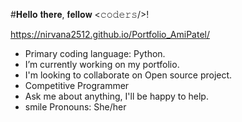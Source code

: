 
#𝐇𝐞𝐥𝐥𝐨 𝐭𝐡𝐞𝐫𝐞, 𝐟𝐞𝐥𝐥𝐨𝐰 <𝚌𝚘𝚍𝚎𝚛𝚜/>!

https://nirvana2512.github.io/Portfolio_AmiPatel/

* Primary coding language: Python.
* I’m currently working on my portfolio.
* I'm looking to collaborate on Open source project.
* Competitive Programmer
* Ask me about anything, I'll be happy to help.
* smile Pronouns: She/her






